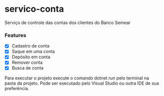 # servico-conta
Serviço de controle das contas dos clientes do Banco Semear
### Features

- [x] Cadastro de conta
- [x] Saque em uma conta
- [x] Depósito em conta
- [x] Remover conta
- [x] Busca de conta

Para executar o projeto execute o comando dotnet run pelo terminal na pasta da projeto. Pode ser executado pelo Visual Studio ou outra IDE de sua preferência.
